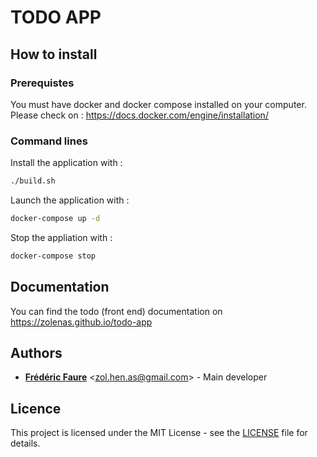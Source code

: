 # TODO APP

## How to install

### Prerequistes

You must have docker and docker compose installed on your computer.
Please check on : https://docs.docker.com/engine/installation/

### Command lines

Install the application with :

```bash
./build.sh
```

Launch the application with :

```bash
docker-compose up -d
```

Stop the appliation with :

```bash
docker-compose stop
```

## Documentation

You can find the todo (front end) documentation on https://zolenas.github.io/todo-app

## Authors

* [**Frédéric Faure**](https://github.com/zolenas) <[zol.hen.as@gmail.com](mailto:zol.hen.as@gmail.com)> - Main developer

## Licence

This project is licensed under the MIT License - see the [LICENSE](LICENSE.md) file for details.
